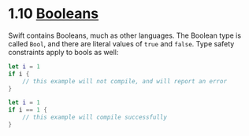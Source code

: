 # 1.10 [Booleans](https://developer.apple.com/library/content/documentation/Swift/Conceptual/Swift_Programming_Language/TheBasics.html#//apple_ref/doc/uid/TP40014097-CH5-ID328)

Swift contains Booleans, much as other languages. The Boolean type is called `Bool`, and there are literal values of `true` and `false`. Type safety constraints apply to bools as well:

```Swift
let i = 1
if i {
    // this example will not compile, and will report an error
}
```
```Swift
let i = 1
if i == 1 {
    // this example will compile successfully
}
```